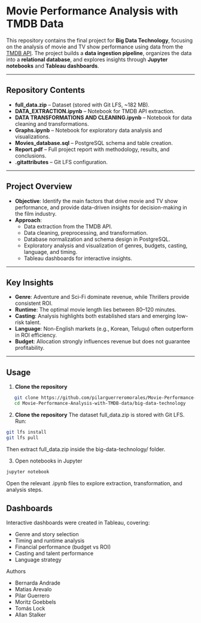 # Movie Performance Analysis with TMDB Data

This repository contains the final project for **Big Data Technology**, focusing on the analysis of movie and TV show performance using data from the [TMDB API](https://developer.themoviedb.org/docs). The project builds a **data ingestion pipeline**, organizes the data into a **relational database**, and explores insights through **Jupyter notebooks** and **Tableau dashboards**.

---

## Repository Contents

- **full_data.zip** – Dataset (stored with Git LFS, ~182 MB).  
- **DATA_EXTRACTION.ipynb** – Notebook for TMDB API extraction.  
- **DATA TRANSFORMATIONS AND CLEANING.ipynb** – Notebook for data cleaning and transformations.  
- **Graphs.ipynb** – Notebook for exploratory data analysis and visualizations.  
- **Movies_database.sql** – PostgreSQL schema and table creation.  
- **Report.pdf** – Full project report with methodology, results, and conclusions.  
- **.gitattributes** – Git LFS configuration.  

---

## Project Overview

- **Objective**: Identify the main factors that drive movie and TV show performance, and provide data-driven insights for decision-making in the film industry.  
- **Approach**:  
  - Data extraction from the TMDB API.  
  - Data cleaning, preprocessing, and transformation.  
  - Database normalization and schema design in PostgreSQL.  
  - Exploratory analysis and visualization of genres, budgets, casting, language, and timing.  
  - Tableau dashboards for interactive insights.  

---

## Key Insights

- **Genre**: Adventure and Sci-Fi dominate revenue, while Thrillers provide consistent ROI.  
- **Runtime**: The optimal movie length lies between 80–120 minutes.  
- **Casting**: Analysis highlights both established stars and emerging low-risk talent.  
- **Language**: Non-English markets (e.g., Korean, Telugu) often outperform in ROI efficiency.  
- **Budget**: Allocation strongly influences revenue but does not guarantee profitability.  

---

## Usage

1. **Clone the repository**  
```bash
   git clone https://github.com/pilarguerreromorales/Movie-Performance-Analysis-with-TMDB-data.git
   cd Movie-Performance-Analysis-with-TMDB-data/big-data-technology
```

2. **Clone the repository** 
The dataset full_data.zip is stored with Git LFS.
Run:

```bash
git lfs install
git lfs pull
```
Then extract full_data.zip inside the big-data-technology/ folder.

3. Open notebooks in Jupyter

 ```bash
jupyter notebook
  ```
Open the relevant .ipynb files to explore extraction, transformation, and analysis steps.

## Dashboards
Interactive dashboards were created in Tableau, covering:

- Genre and story selection
- Timing and runtime analysis
- Financial performance (budget vs ROI)
- Casting and talent performance
- Language strategy

Authors
- Bernarda Andrade
- Matias Arevalo
- Pilar Guerrero
- Moritz Goebbels
- Tomás Lock
- Allan Stalker
